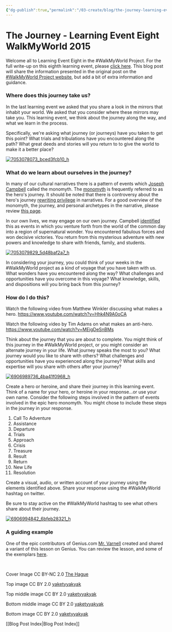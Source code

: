 ```yaml
---
{"dg-publish":true,"permalink":"/03-create/blog/the-journey-learning-event-eight-walk-my-world-2015/","title":"The Journey - Learning Event Eight #WalkMyWorld 2015","tags":["walkmyworld"]}
---
```


# The Journey - Learning Event Eight WalkMyWorld 2015

Welcome all to Learning Event Eight in the #WalkMyWorld Project. For the full write-up on this eighth learning event, please [click here](https://sites.google.com/site/walkmyworldproject/2015-learning-events/the-journey). This blog post will share the information presented in the original post on the [#WalkMyWorld Project website](https://sites.google.com/site/walkmyworldproject/), but add a bit of extra information and guidance.

### Where does this journey take us?

In the last learning event we asked that you share a look in the mirrors that inhabit your world. We asked that you consider where these mirrors may take you. This learning event, we think about the journey along the way, and what we learn in the process.

Specifically, we're asking what journey (or journeys) have you taken to get this point? What trials and tribulations have you encountered along the path? What great deeds and stories will you return to to give the world to make it a better place?

[![7053078073_bced3fcb10_h](images/7053078073_bced3fcb10_h-750x380.jpg)](http://wiobyrne.com/wp-content/uploads/2015/03/7053078073_bced3fcb10_h.jpg)

### What do we learn about ourselves in the journey?

In many of our cultural narratives there is a pattern of events which [Joseph Campbell](http://en.wikipedia.org/wiki/Joseph_Campbell) called the monomyth. The [monomyth](http://en.wikipedia.org/wiki/Monomyth) is frequently referred to as the hero's journey. It should be noted that there is controversy about the hero's journey [rewriting privilege](http://goodmenproject.com/featured-content/heros-journey-vs-heroines-journey-rewriting-privilege/) in narratives. For a good overview of the monomyth, the journey, and personal archetypes in the narrative, please review [this page](http://www.thewritersjourney.com/hero's_journey.htm#Hero).

In our own lives, we may engage on our own journey. Campbell [identified](http://en.wikipedia.org/wiki/The_Hero_with_a_Thousand_Faces) this as events in which you venture forth from the world of the common day into a region of supernatural wonder. You encountered fabulous forces and won decisive victories. You return from this mysterious adventure with new powers and knowledge to share with friends, family, and students.

[![7053079829_5d48baf2a7_h](images/7053079829_5d48baf2a7_h-750x380.jpg)](http://wiobyrne.com/wp-content/uploads/2015/03/7053079829_5d48baf2a7_h.jpg)

In considering your journey, you could think of your weeks in the #WalkMyWorld project as a kind of voyage that you have taken with us. What wonders have you encountered along the way? What challenges and opportunities have you overcome in this voyage? What knowledge, skills, and dispositions will you bring back from this journey?

### How do I do this?

Watch the following video from Matthew Winkler discussing what makes a hero. https://www.youtube.com/watch?v=Hhk4N9A0oCA

Watch the following video by Tim Adams on what makes an anti-hero. https://www.youtube.com/watch?v=MEjgDeSnBMs

Think about the journey that you are about to complete. You might think of this journey in the #WalkMyWorld project, or you might consider an alternate journey in your life. What journey speaks the most to you? What journey would you like to share with others? What challenges and opportunities have you experienced along the journey? What skills and expertise will you share with others after your journey?

[![6906989736_4ba41f0968_h](images/6906989736_4ba41f0968_h-750x380.jpg)](http://wiobyrne.com/wp-content/uploads/2015/03/6906989736_4ba41f0968_h.jpg)

Create a hero or heroine, and share their journey in this learning event. Think of a name for your hero, or heroine in your response...or use your own name. Consider the following steps involved in the pattern of events involved in the epic hero monomyth. You might chose to include these steps in the journey in your response.

1. Call To Adventure
2. Assistance
3. Departure
4. Trials
5. Approach
6. Crisis
7. Treasure
8. Result
9. Return
10. New Life
11. Resolution

Create a visual, audio, or written account of your journey using the elements identified above. Share your response using the #WalkMyWorld hashtag on twitter.

Be sure to stay active on the #WalkMyWorld hashtag to see what others share about their journey.

[![6906994842_6bfeb28321_h](images/6906994842_6bfeb28321_h-750x380.jpg)](http://wiobyrne.com/wp-content/uploads/2015/03/6906994842_6bfeb28321_h.jpg)

### A guiding example

One of the epic contributors of Genius.com [Mr. Varnell](http://genius.com/artists/Mr-varnell) created and shared a variant of this lesson on Genius. You can review the lesson, and some of the exemplars [here](http://genius.com/Mr-varnell-the-epic-hero-monomyth-instructions-annotated/).

 

Cover Image CC BY-NC 2.0 [The Hague](https://www.flickr.com/photos/38971527@N04/5924950320/in/photolist-5gbuuC-8DrTwR-asTgK3-asTgSL-asQDPr-asQDHv-asQDxT-asQDBB-asQDLv-asTgU9-asQDJz-asQDA4-asQDDB-asQDCk-asTgLY-5g7ajD-5gbuvN-nXyxwd-e5PwXt-e5Pxd4-buyEs4-a2yViS-od1RdY-od1Pq9-od1YNh-oeZxvu-nXy9o1-od1Qey-nXysQS-of3Z76-ogPUV2-nXzqCa-of3QzX-oeZHk9-nXyweK-nXyKXX-oeL7ct-ogPP1X-oeL4Ep-oeSWEb-nXysyE-ogPD7P-nXyDZ4-oeZAnm-oeSSbS-nXyb8o-oeZzyC-nXymJm-oeL81T-ogPHLD)

Top image CC BY 2.0 [yaketyyakyak](https://www.flickr.com/photos/yaketyyakyak/7053078073)

Top middle image CC BY 2.0 [yaketyyakyak](https://www.flickr.com/photos/yaketyyakyak/7053079829)

Bottom middle image CC BY 2.0 [yaketyyakyak](https://www.flickr.com/photos/yaketyyakyak/6906989736)

Bottom image CC BY 2.0 [yaketyyakyak](https://www.flickr.com/photos/yaketyyakyak/6906994842)

[[Blog Post Index\|Blog Post Index]]
